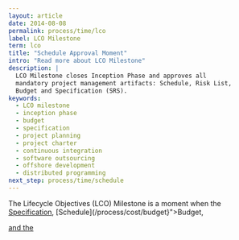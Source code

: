 ```yaml
---
layout: article
date: 2014-08-08
permalink: process/time/lco
label: LCO Milestone
term: lco
title: "Schedule Approval Moment"
intro: "Read more about LCO Milestone"
description: |
  LCO Milestone closes Inception Phase and approves all
  mandatory project management artifacts: Schedule, Risk List,
  Budget and Specification (SRS).
keywords:
  - LCO milestone
  - inception phase
  - budget
  - specification
  - project planning
  - project charter
  - continuous integration
  - software outsourcing
  - offshore development
  - distributed programming
next_step: process/time/schedule
---
```


The Lifecycle Objectives (LCO) Milestone is a moment when the
[Specification](/process/scope/specification), [Schedule](/process/cost/budget}">Budget,

<a href="${url:process/time/schedule) are ready     and presented to you for approval."/>

and the
